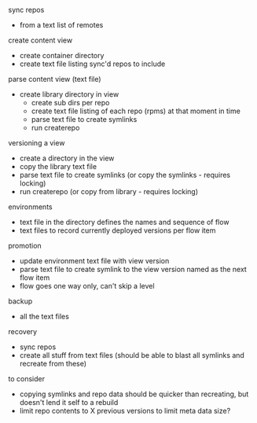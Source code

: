 sync repos
  - from a text list of remotes

create content view
  - create container directory
  - create text file listing sync'd repos to include

parse content view (text file)
  - create library directory in view
    - create sub dirs per repo
    - create text file listing of each repo (rpms) at that moment in time
    - parse text file to create symlinks
    - run createrepo

versioning a view
  - create a directory in the view
  - copy the library text file
  - parse text file to create symlinks (or copy the symlinks - requires locking)
  - run createrepo (or copy from library - requires locking)

environments
  - text file in the directory defines the names and sequence of flow
  - text files to record currently deployed versions per flow item

promotion
  - update environment text file with view version
  - parse text file to create symlink to the view version named as the next flow item
  - flow goes one way only, can't skip a level


backup
  - all the text files

recovery
  - sync repos
  - create all stuff from text files (should be able to blast all symlinks and recreate from these)

to consider
  - copying symlinks and repo data should be quicker than recreating, but doesn't lend it self to a rebuild
  - limit repo contents to X previous versions to limit meta data size?
